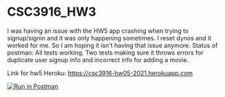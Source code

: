 # CSC3916_HW3

I was having an issue with the HW5 app crashing when trying to signup/signin and it was only happening sometimes. I reset dynos and it worked for me. So I am hoping it isn't having that issue anymore. Status of postman: All tests working. Two tests making sure it throws errors for duplicate user signup info and incorrect info for adding a movie. 

Link for hw5 Heroku: https://csc3916-hw05-2021.herokuapp.com


[![Run in Postman](https://run.pstmn.io/button.svg)](https://app.getpostman.com/run-collection/50b83a8237fe691ac845#?env%5BCSCI3916%5D=W3sia2V5IjoiYm9va190aXRsZSIsInZhbHVlIjoiVHVyaW5nIiwiZW5hYmxlZCI6ZmFsc2V9LHsia2V5IjoiaWQiLCJ2YWx1ZSI6IlFuVVBCQUFBUUJBSiIsImVuYWJsZWQiOmZhbHNlfSx7ImtleSI6IiRlY2hvX2JvZHkiLCJ2YWx1ZSI6ImhlbGxvIHdvcmxkMSIsImVuYWJsZWQiOnRydWV9LHsia2V5IjoidG9rZW4iLCJ2YWx1ZSI6bnVsbCwiZW5hYmxlZCI6dHJ1ZX1d)
